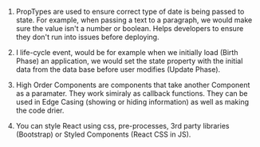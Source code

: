 1. PropTypes are used to ensure correct type of date is being passed to state. For example, when passing a text to a paragraph, we would make sure the value isn't a number or boolean. Helps developers to ensure they don't run into issues before deploying.

2. I life-cycle event, would be for example when we initially load (Birth Phase) an application, we would set the state property with the initial data from the data base before user modifies (Update Phase).

3. High Order Components are components that take another Component as a paramater. They work simiraly as callback functions. They can be used in Edge Casing (showing or hiding information) as well as making the code drier.

4. You can style React using css, pre-processes, 3rd party libraries (Bootstrap) or Styled Components (React CSS in JS).